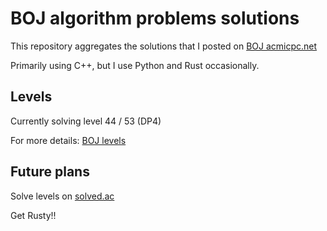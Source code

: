 # BOJ algorithm problems solutions

This repository aggregates the solutions that I posted on [BOJ acmicpc.net](https://www.acmicpc.net/)

Primarily using C++, but I use Python and Rust occasionally.

## Levels 
Currently solving level 44 / 53 (DP4)

For more details: [BOJ levels](https://www.acmicpc.net/step)

## Future plans
Solve levels on [solved.ac](https://solved.ac/en/class) 

Get Rusty!!

